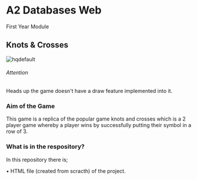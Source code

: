 # A2 Databases Web
First Year Module

## Knots & Crosses
![hqdefault](https://user-images.githubusercontent.com/74104140/106934659-4c2caa80-6712-11eb-8feb-84883c5cac9e.jpg)

###### Attention
Heads up the game doesn't have a draw feature implemented into it.

### Aim of the Game
This game is a replica of the popular game knots and crosses which is a 2 player game whereby a player wins by successfully putting their symbol in a row of 3.

###  What is in the respository?
In this repository there is;

• HTML file (created from scracth) of the project.

